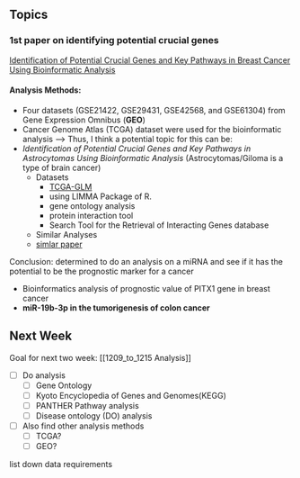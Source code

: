 ## Topics
### 1st paper on identifying potential crucial genes
[Identification of Potential Crucial Genes and Key Pathways in Breast Cancer Using Bioinformatic Analysis](https://www.frontiersin.org/articles/10.3389/fgene.2019.00695/full)
#### Analysis Methods:
- Four datasets (GSE21422, GSE29431, GSE42568, and GSE61304) from Gene Expression Omnibus (**GEO**)
-  Cancer Genome Atlas (TCGA) dataset were used for the bioinformatic analysis
--> Thus, I think a potential topic for this can be:
- *Identification of Potential Crucial Genes and Key Pathways in Astrocytomas Using Bioinformatic Analysis* (Astrocytomas/Giloma is a type of brain cancer)
	- Datasets
		- [TCGA-GLM](https://portal.gdc.cancer.gov/projects/TCGA-GBM)
		- using LIMMA Package of R.
		- gene ontology analysis
		- protein interaction tool
		- Search Tool for the Retrieval of Interacting Genes database
	- Similar Analyses
	- [simlar paper](https://www.spandidos-publications.com/10.3892/mmr.2018.9411)


Conclusion: determined to do an analysis on a miRNA and see if it has the potential to be the prognostic marker for a cancer

- Bioinformatics analysis of prognostic value of PITX1 gene in breast cancer
- **miR-19b-3p in the tumorigenesis of colon cancer**

## Next Week
Goal for next two week: [[1209_to_1215 Analysis]]
- [ ] Do analysis 
	- [ ] Gene Ontology
	- [ ] Kyoto Encyclopedia of Genes and Genomes(KEGG)
	- [ ] PANTHER Pathway analysis
	- [ ] Disease ontology (DO) analysis
- [ ] Also find other analysis methods
	- [ ] TCGA?
	- [ ] GEO?

list down data requirements



